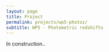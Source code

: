 ```yaml
---
layout: page
title: Project
permalink: projects/wp5-photoz/
subtitle: WP5 - Photometric redshifts
---
```


In construction..